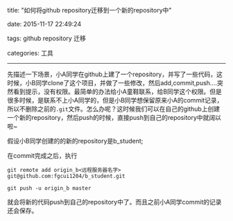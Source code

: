 title: "如何将github repository迁移到一个新的repository中"

date: 2015-11-17 22:49:24

tags: github repository 迁移

categories: 工具

---

先描述一下场景，小A同学在github上建了一个repository，并写了一些代码，这时候，小B同学clone了这个项目，并做了一些修改，然后add,commit,push....突然看到提示，没有权限。最简单的办法给小A童鞋联系，给B同学这个权限。但是很多时候，是联系不上小A同学的，但是小B同学想保留原来小A的commit记录，所以不删除之前的`.git`文件。怎么办呢？这时候我们可以在自己的github上创建一个新的repository，然后push的时候，直接push到自己的repository中就阔以啦~

假设小B同学创建的的新的repository是b_student;

在commit完成之后，执行

```
git remote add origin_b<远程服务器名字> git@github.com:fgcui1204/b_student.git

git push -u origin_b master
```

就会将新的代码push到自己的repository中了。而且之前小A同学commit的记录还会保存。
